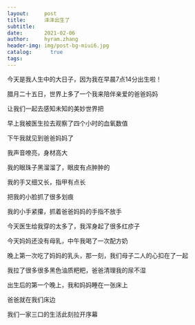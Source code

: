 ```yaml
---
layout:     post
title:      泽泽出生了
subtitle:   
date:       2021-02-06
author:     hyram.zhang
header-img: img/post-bg-miui6.jpg
catalog: 	  true
tags:
---
```

今天是我人生中的大日子，因为我在早晨7点14分出生啦！



腊月二十五日，世界上多了一个我来陪伴亲爱的爸爸妈妈



让我们一起去感知未知的美妙世界把



早上我被医生拉去观察了四个小时的血氧数值



下午我就见到爸爸妈妈了



我声音嘹亮，身材高大



我的眼珠子黑溜溜了，眼皮有点肿肿的



我的手又细又长，指甲有点长



把我的小脸抓了很多划痕



我的小手紧攥，抓着爸爸妈妈的手指不放手



今天医生给我穿的太多了，我浑身起了很多红疹子



今天妈妈还没有母乳，中午我喝了一次配方奶



晚上第一次吃了妈妈的乳头，那一刻，我们母子二人的心扣在了一起



我拉了很多很多黑色油质粑粑，爸爸清理我的尿不湿



出生后的第一个晚上，我和妈妈睡在一张床上



爸爸就在我们床边



我们一家三口的生活此刻拉开序幕 